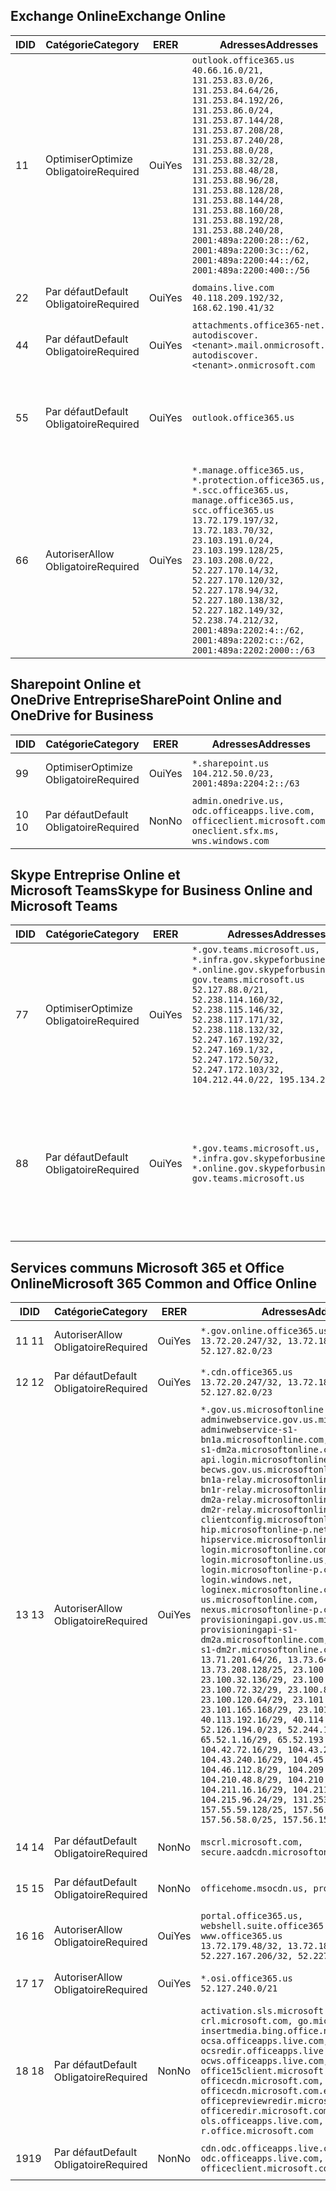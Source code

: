 <!--THIS FILE IS AUTOMATICALLY GENERATED. MANUAL CHANGES WILL BE OVERWRITTEN.-->
<!--Please contact the Office 365 Endpoints team with any questions.-->
<!--USGovGCCHigh endpoints version 2019010700-->
<!--File generated 2019-01-07 11:00:18.7418-->

## <a name="exchange-online"></a><span data-ttu-id="f8390-101">Exchange Online</span><span class="sxs-lookup"><span data-stu-id="f8390-101">Exchange Online</span></span>

<span data-ttu-id="f8390-102">ID</span><span class="sxs-lookup"><span data-stu-id="f8390-102">ID</span></span> | <span data-ttu-id="f8390-103">Catégorie</span><span class="sxs-lookup"><span data-stu-id="f8390-103">Category</span></span> | <span data-ttu-id="f8390-104">ER</span><span class="sxs-lookup"><span data-stu-id="f8390-104">ER</span></span> | <span data-ttu-id="f8390-105">Adresses</span><span class="sxs-lookup"><span data-stu-id="f8390-105">Addresses</span></span> | <span data-ttu-id="f8390-106">Ports</span><span class="sxs-lookup"><span data-stu-id="f8390-106">Ports</span></span>
-- | -------------------- | --- | ------------------------------------------------------------------------------------------------------------------------------------------------------------------------------------------------------------------------------------------------------------------------------------------------------------------------------------------------------------------------------------------------------------------------------------------------ | -------------------------------
<span data-ttu-id="f8390-107">1</span><span class="sxs-lookup"><span data-stu-id="f8390-107">1</span></span> | <span data-ttu-id="f8390-108">Optimiser</span><span class="sxs-lookup"><span data-stu-id="f8390-108">Optimize</span></span><BR><span data-ttu-id="f8390-109">Obligatoire</span><span class="sxs-lookup"><span data-stu-id="f8390-109">Required</span></span> | <span data-ttu-id="f8390-110">Oui</span><span class="sxs-lookup"><span data-stu-id="f8390-110">Yes</span></span> | `outlook.office365.us`<BR>`40.66.16.0/21, 131.253.83.0/26, 131.253.84.64/26, 131.253.84.192/26, 131.253.86.0/24, 131.253.87.144/28, 131.253.87.208/28, 131.253.87.240/28, 131.253.88.0/28, 131.253.88.32/28, 131.253.88.48/28, 131.253.88.96/28, 131.253.88.128/28, 131.253.88.144/28, 131.253.88.160/28, 131.253.88.192/28, 131.253.88.240/28, 2001:489a:2200:28::/62, 2001:489a:2200:3c::/62, 2001:489a:2200:44::/62, 2001:489a:2200:400::/56` | <span data-ttu-id="f8390-111">**TCP :** 443, 80</span><span class="sxs-lookup"><span data-stu-id="f8390-111">**TCP:** 443, 80</span></span>
<span data-ttu-id="f8390-112">2</span><span class="sxs-lookup"><span data-stu-id="f8390-112">2</span></span> | <span data-ttu-id="f8390-113">Par défaut</span><span class="sxs-lookup"><span data-stu-id="f8390-113">Default</span></span><BR><span data-ttu-id="f8390-114">Obligatoire</span><span class="sxs-lookup"><span data-stu-id="f8390-114">Required</span></span> | <span data-ttu-id="f8390-115">Oui</span><span class="sxs-lookup"><span data-stu-id="f8390-115">Yes</span></span> | `domains.live.com`<BR>`40.118.209.192/32, 168.62.190.41/32` | <span data-ttu-id="f8390-116">**TCP :** 443, 80</span><span class="sxs-lookup"><span data-stu-id="f8390-116">**TCP:** 443, 80</span></span>
<span data-ttu-id="f8390-117">4</span><span class="sxs-lookup"><span data-stu-id="f8390-117">4</span></span> | <span data-ttu-id="f8390-118">Par défaut</span><span class="sxs-lookup"><span data-stu-id="f8390-118">Default</span></span><BR><span data-ttu-id="f8390-119">Obligatoire</span><span class="sxs-lookup"><span data-stu-id="f8390-119">Required</span></span> | <span data-ttu-id="f8390-120">Oui</span><span class="sxs-lookup"><span data-stu-id="f8390-120">Yes</span></span> | `attachments.office365-net.us, autodiscover.<tenant>.mail.onmicrosoft.com, autodiscover.<tenant>.onmicrosoft.com` | <span data-ttu-id="f8390-121">**TCP :** 443, 80</span><span class="sxs-lookup"><span data-stu-id="f8390-121">**TCP:** 443, 80</span></span>
<span data-ttu-id="f8390-122">5</span><span class="sxs-lookup"><span data-stu-id="f8390-122">5</span></span> | <span data-ttu-id="f8390-123">Par défaut</span><span class="sxs-lookup"><span data-stu-id="f8390-123">Default</span></span><BR><span data-ttu-id="f8390-124">Obligatoire</span><span class="sxs-lookup"><span data-stu-id="f8390-124">Required</span></span> | <span data-ttu-id="f8390-125">Oui</span><span class="sxs-lookup"><span data-stu-id="f8390-125">Yes</span></span> | `outlook.office365.us` | <span data-ttu-id="f8390-126">**TCP :** 143, 25, 587, 993, 995</span><span class="sxs-lookup"><span data-stu-id="f8390-126">**TCP:** 143, 25, 587, 993, 995</span></span>
<span data-ttu-id="f8390-127">6</span><span class="sxs-lookup"><span data-stu-id="f8390-127">6</span></span> | <span data-ttu-id="f8390-128">Autoriser</span><span class="sxs-lookup"><span data-stu-id="f8390-128">Allow</span></span><BR><span data-ttu-id="f8390-129">Obligatoire</span><span class="sxs-lookup"><span data-stu-id="f8390-129">Required</span></span> | <span data-ttu-id="f8390-130">Oui</span><span class="sxs-lookup"><span data-stu-id="f8390-130">Yes</span></span> | `*.manage.office365.us, *.protection.office365.us, *.scc.office365.us, manage.office365.us, scc.office365.us`<BR>`13.72.179.197/32, 13.72.183.70/32, 23.103.191.0/24, 23.103.199.128/25, 23.103.208.0/22, 52.227.170.14/32, 52.227.170.120/32, 52.227.178.94/32, 52.227.180.138/32, 52.227.182.149/32, 52.238.74.212/32, 2001:489a:2202:4::/62, 2001:489a:2202:c::/62, 2001:489a:2202:2000::/63` | <span data-ttu-id="f8390-131">**TCP :** 25, 443</span><span class="sxs-lookup"><span data-stu-id="f8390-131">**TCP:** 25, 443</span></span>

## <a name="sharepoint-online-and-onedrive-for-business"></a><span data-ttu-id="f8390-132">Sharepoint Online et OneDrive Entreprise</span><span class="sxs-lookup"><span data-stu-id="f8390-132">SharePoint Online and OneDrive for Business</span></span>

<span data-ttu-id="f8390-133">ID</span><span class="sxs-lookup"><span data-stu-id="f8390-133">ID</span></span> | <span data-ttu-id="f8390-134">Catégorie</span><span class="sxs-lookup"><span data-stu-id="f8390-134">Category</span></span> | <span data-ttu-id="f8390-135">ER</span><span class="sxs-lookup"><span data-stu-id="f8390-135">ER</span></span> | <span data-ttu-id="f8390-136">Adresses</span><span class="sxs-lookup"><span data-stu-id="f8390-136">Addresses</span></span> | <span data-ttu-id="f8390-137">Ports</span><span class="sxs-lookup"><span data-stu-id="f8390-137">Ports</span></span>
-- | -------------------- | --- | ----------------------------------------------------------------------------------------------------------- | ----------------
<span data-ttu-id="f8390-138">9</span><span class="sxs-lookup"><span data-stu-id="f8390-138">9</span></span> | <span data-ttu-id="f8390-139">Optimiser</span><span class="sxs-lookup"><span data-stu-id="f8390-139">Optimize</span></span><BR><span data-ttu-id="f8390-140">Obligatoire</span><span class="sxs-lookup"><span data-stu-id="f8390-140">Required</span></span> | <span data-ttu-id="f8390-141">Oui</span><span class="sxs-lookup"><span data-stu-id="f8390-141">Yes</span></span> | `*.sharepoint.us`<BR>`104.212.50.0/23, 2001:489a:2204:2::/63` | <span data-ttu-id="f8390-142">**TCP :** 443, 80</span><span class="sxs-lookup"><span data-stu-id="f8390-142">**TCP:** 443, 80</span></span>
<span data-ttu-id="f8390-143">10 </span><span class="sxs-lookup"><span data-stu-id="f8390-143">10</span></span> | <span data-ttu-id="f8390-144">Par défaut</span><span class="sxs-lookup"><span data-stu-id="f8390-144">Default</span></span><BR><span data-ttu-id="f8390-145">Obligatoire</span><span class="sxs-lookup"><span data-stu-id="f8390-145">Required</span></span> | <span data-ttu-id="f8390-146">Non</span><span class="sxs-lookup"><span data-stu-id="f8390-146">No</span></span> | `admin.onedrive.us, odc.officeapps.live.com, officeclient.microsoft.com, oneclient.sfx.ms, wns.windows.com` | <span data-ttu-id="f8390-147">**TCP :** 443, 80</span><span class="sxs-lookup"><span data-stu-id="f8390-147">**TCP:** 443, 80</span></span>

## <a name="skype-for-business-online-and-microsoft-teams"></a><span data-ttu-id="f8390-148">Skype Entreprise Online et Microsoft Teams</span><span class="sxs-lookup"><span data-stu-id="f8390-148">Skype for Business Online and Microsoft Teams</span></span>

<span data-ttu-id="f8390-149">ID</span><span class="sxs-lookup"><span data-stu-id="f8390-149">ID</span></span> | <span data-ttu-id="f8390-150">Catégorie</span><span class="sxs-lookup"><span data-stu-id="f8390-150">Category</span></span> | <span data-ttu-id="f8390-151">ER</span><span class="sxs-lookup"><span data-stu-id="f8390-151">ER</span></span> | <span data-ttu-id="f8390-152">Adresses</span><span class="sxs-lookup"><span data-stu-id="f8390-152">Addresses</span></span> | <span data-ttu-id="f8390-153">Ports</span><span class="sxs-lookup"><span data-stu-id="f8390-153">Ports</span></span>
-- | -------------------- | --- | --------------------------------------------------------------------------------------------------------------------------------------------------------------------------------------------------------------------------------------------------------------------------------------------------------------------------------- | --------------------------------------------------
<span data-ttu-id="f8390-154">7</span><span class="sxs-lookup"><span data-stu-id="f8390-154">7</span></span> | <span data-ttu-id="f8390-155">Optimiser</span><span class="sxs-lookup"><span data-stu-id="f8390-155">Optimize</span></span><BR><span data-ttu-id="f8390-156">Obligatoire</span><span class="sxs-lookup"><span data-stu-id="f8390-156">Required</span></span> | <span data-ttu-id="f8390-157">Oui</span><span class="sxs-lookup"><span data-stu-id="f8390-157">Yes</span></span> | `*.gov.teams.microsoft.us, *.infra.gov.skypeforbusiness.us, *.online.gov.skypeforbusiness.us, gov.teams.microsoft.us`<BR>`52.127.88.0/21, 52.238.114.160/32, 52.238.115.146/32, 52.238.117.171/32, 52.238.118.132/32, 52.247.167.192/32, 52.247.169.1/32, 52.247.172.50/32, 52.247.172.103/32, 104.212.44.0/22, 195.134.228.0/22` | <span data-ttu-id="f8390-158">**TCP :** 443, 80</span><span class="sxs-lookup"><span data-stu-id="f8390-158">**TCP:** 443, 80</span></span><BR><span data-ttu-id="f8390-159">**UDP :** 3478</span><span class="sxs-lookup"><span data-stu-id="f8390-159">**UDP:** 3478</span></span>
<span data-ttu-id="f8390-160">8</span><span class="sxs-lookup"><span data-stu-id="f8390-160">8</span></span> | <span data-ttu-id="f8390-161">Par défaut</span><span class="sxs-lookup"><span data-stu-id="f8390-161">Default</span></span><BR><span data-ttu-id="f8390-162">Obligatoire</span><span class="sxs-lookup"><span data-stu-id="f8390-162">Required</span></span> | <span data-ttu-id="f8390-163">Oui</span><span class="sxs-lookup"><span data-stu-id="f8390-163">Yes</span></span> | `*.gov.teams.microsoft.us, *.infra.gov.skypeforbusiness.us, *.online.gov.skypeforbusiness.us, gov.teams.microsoft.us` | <span data-ttu-id="f8390-164">**TCP :** 5061, 50000-59999</span><span class="sxs-lookup"><span data-stu-id="f8390-164">**TCP:** 5061, 50000-59999</span></span><BR><span data-ttu-id="f8390-165">**UDP :** 50000-59999</span><span class="sxs-lookup"><span data-stu-id="f8390-165">**UDP:** 50000-59999</span></span>

## <a name="microsoft-365-common-and-office-online"></a><span data-ttu-id="f8390-166">Services communs Microsoft 365 et Office Online</span><span class="sxs-lookup"><span data-stu-id="f8390-166">Microsoft 365 Common and Office Online</span></span>

<span data-ttu-id="f8390-167">ID</span><span class="sxs-lookup"><span data-stu-id="f8390-167">ID</span></span> | <span data-ttu-id="f8390-168">Catégorie</span><span class="sxs-lookup"><span data-stu-id="f8390-168">Category</span></span> | <span data-ttu-id="f8390-169">ER</span><span class="sxs-lookup"><span data-stu-id="f8390-169">ER</span></span> | <span data-ttu-id="f8390-170">Adresses</span><span class="sxs-lookup"><span data-stu-id="f8390-170">Addresses</span></span> | <span data-ttu-id="f8390-171">Ports</span><span class="sxs-lookup"><span data-stu-id="f8390-171">Ports</span></span>
-- | ------------------- | --- | ------------------------------------------------------------------------------------------------------------------------------------------------------------------------------------------------------------------------------------------------------------------------------------------------------------------------------------------------------------------------------------------------------------------------------------------------------------------------------------------------------------------------------------------------------------------------------------------------------------------------------------------------------------------------------------------------------------------------------------------------------------------------------------------------------------------------------------------------------------------------------------------------------------------------------------------------------------------------------------------------------------------------------------------------------------------------------------------------------------------------------------------------------------------------------------------------------------------------------------------------------------------------------------------------------------------------------------------------------------------------------------------------------------------------------------------------------------------ | ----------------
<span data-ttu-id="f8390-172">11 </span><span class="sxs-lookup"><span data-stu-id="f8390-172">11</span></span> | <span data-ttu-id="f8390-173">Autoriser</span><span class="sxs-lookup"><span data-stu-id="f8390-173">Allow</span></span><BR><span data-ttu-id="f8390-174">Obligatoire</span><span class="sxs-lookup"><span data-stu-id="f8390-174">Required</span></span> | <span data-ttu-id="f8390-175">Oui</span><span class="sxs-lookup"><span data-stu-id="f8390-175">Yes</span></span> | `*.gov.online.office365.us`<BR>`13.72.20.247/32, 13.72.185.126/32, 52.127.82.0/23` | <span data-ttu-id="f8390-176">**TCP :** 443</span><span class="sxs-lookup"><span data-stu-id="f8390-176">**TCP:** 443</span></span>
<span data-ttu-id="f8390-177">12 </span><span class="sxs-lookup"><span data-stu-id="f8390-177">12</span></span> | <span data-ttu-id="f8390-178">Par défaut</span><span class="sxs-lookup"><span data-stu-id="f8390-178">Default</span></span><BR><span data-ttu-id="f8390-179">Obligatoire</span><span class="sxs-lookup"><span data-stu-id="f8390-179">Required</span></span> | <span data-ttu-id="f8390-180">Oui</span><span class="sxs-lookup"><span data-stu-id="f8390-180">Yes</span></span> | `*.cdn.office365.us`<BR>`13.72.20.247/32, 13.72.185.126/32, 52.127.82.0/23` | <span data-ttu-id="f8390-181">**TCP :** 443</span><span class="sxs-lookup"><span data-stu-id="f8390-181">**TCP:** 443</span></span>
<span data-ttu-id="f8390-182">13 </span><span class="sxs-lookup"><span data-stu-id="f8390-182">13</span></span> | <span data-ttu-id="f8390-183">Autoriser</span><span class="sxs-lookup"><span data-stu-id="f8390-183">Allow</span></span><BR><span data-ttu-id="f8390-184">Obligatoire</span><span class="sxs-lookup"><span data-stu-id="f8390-184">Required</span></span> | <span data-ttu-id="f8390-185">Oui</span><span class="sxs-lookup"><span data-stu-id="f8390-185">Yes</span></span> | `*.gov.us.microsoftonline.com, adminwebservice.gov.us.microsoftonline.com, adminwebservice-s1-bn1a.microsoftonline.com, adminwebservice-s1-dm2a.microsoftonline.com, api.login.microsoftonline.com, becws.gov.us.microsoftonline.com, bws-s1-bn1a-relay.microsoftonline.com, bws-s1-bn1r-relay.microsoftonline.com, bws-s1-dm2a-relay.microsoftonline.com, bws-s1-dm2r-relay.microsoftonline.com, clientconfig.microsoftonline-p.net, hip.microsoftonline-p.net, hipservice.microsoftonline.com, login.microsoftonline.com, login.microsoftonline.us, login.microsoftonline-p.com, login.windows.net, loginex.microsoftonline.com, login-us.microsoftonline.com, nexus.microsoftonline-p.com, provisioningapi.gov.us.microsoftonline.com, provisioningapi-s1-dm2a.microsoftonline.com, provisioningapi-s1-dm2r.microsoftonline.com`<BR>`13.71.201.64/26, 13.73.64.64/26, 13.73.208.128/25, 23.100.16.168/29, 23.100.32.136/29, 23.100.64.24/29, 23.100.72.32/29, 23.100.80.64/29, 23.100.120.64/29, 23.101.144.136/29, 23.101.165.168/29, 23.101.181.128/29, 40.113.192.16/29, 40.114.120.16/29, 52.126.194.0/23, 52.244.120.128/25, 65.52.1.16/29, 65.52.193.136/29, 104.42.72.16/29, 104.43.208.16/29, 104.43.240.16/29, 104.45.208.104/29, 104.46.112.8/29, 104.209.144.16/29, 104.210.48.8/29, 104.210.208.16/29, 104.211.16.16/29, 104.211.48.16/29, 104.215.96.24/29, 131.253.120.0/24, 157.55.59.128/25, 157.56.53.128/25, 157.56.58.0/25, 157.56.151.0/25` | <span data-ttu-id="f8390-186">**TCP :** 443</span><span class="sxs-lookup"><span data-stu-id="f8390-186">**TCP:** 443</span></span>
<span data-ttu-id="f8390-187">14 </span><span class="sxs-lookup"><span data-stu-id="f8390-187">14</span></span> | <span data-ttu-id="f8390-188">Par défaut</span><span class="sxs-lookup"><span data-stu-id="f8390-188">Default</span></span><BR><span data-ttu-id="f8390-189">Obligatoire</span><span class="sxs-lookup"><span data-stu-id="f8390-189">Required</span></span> | <span data-ttu-id="f8390-190">Non</span><span class="sxs-lookup"><span data-stu-id="f8390-190">No</span></span> | `mscrl.microsoft.com, secure.aadcdn.microsoftonline-p.com` | <span data-ttu-id="f8390-191">**TCP :** 443</span><span class="sxs-lookup"><span data-stu-id="f8390-191">**TCP:** 443</span></span>
<span data-ttu-id="f8390-192">15 </span><span class="sxs-lookup"><span data-stu-id="f8390-192">15</span></span> | <span data-ttu-id="f8390-193">Par défaut</span><span class="sxs-lookup"><span data-stu-id="f8390-193">Default</span></span><BR><span data-ttu-id="f8390-194">Obligatoire</span><span class="sxs-lookup"><span data-stu-id="f8390-194">Required</span></span> | <span data-ttu-id="f8390-195">Non</span><span class="sxs-lookup"><span data-stu-id="f8390-195">No</span></span> | `officehome.msocdn.us, prod.msocdn.us` | <span data-ttu-id="f8390-196">**TCP :** 443, 80</span><span class="sxs-lookup"><span data-stu-id="f8390-196">**TCP:** 443, 80</span></span>
<span data-ttu-id="f8390-197">16 </span><span class="sxs-lookup"><span data-stu-id="f8390-197">16</span></span> | <span data-ttu-id="f8390-198">Autoriser</span><span class="sxs-lookup"><span data-stu-id="f8390-198">Allow</span></span><BR><span data-ttu-id="f8390-199">Obligatoire</span><span class="sxs-lookup"><span data-stu-id="f8390-199">Required</span></span> | <span data-ttu-id="f8390-200">Oui</span><span class="sxs-lookup"><span data-stu-id="f8390-200">Yes</span></span> | `portal.office365.us, webshell.suite.office365.us, www.office365.us`<BR>`13.72.179.48/32, 13.72.188.8/32, 52.227.167.206/32, 52.227.170.242/32` | <span data-ttu-id="f8390-201">**TCP :** 443, 80</span><span class="sxs-lookup"><span data-stu-id="f8390-201">**TCP:** 443, 80</span></span>
<span data-ttu-id="f8390-202">17 </span><span class="sxs-lookup"><span data-stu-id="f8390-202">17</span></span> | <span data-ttu-id="f8390-203">Autoriser</span><span class="sxs-lookup"><span data-stu-id="f8390-203">Allow</span></span><BR><span data-ttu-id="f8390-204">Obligatoire</span><span class="sxs-lookup"><span data-stu-id="f8390-204">Required</span></span> | <span data-ttu-id="f8390-205">Oui</span><span class="sxs-lookup"><span data-stu-id="f8390-205">Yes</span></span> | `*.osi.office365.us`<BR>`52.127.240.0/21` | <span data-ttu-id="f8390-206">**TCP :** 443</span><span class="sxs-lookup"><span data-stu-id="f8390-206">**TCP:** 443</span></span>
<span data-ttu-id="f8390-207">18 </span><span class="sxs-lookup"><span data-stu-id="f8390-207">18</span></span> | <span data-ttu-id="f8390-208">Par défaut</span><span class="sxs-lookup"><span data-stu-id="f8390-208">Default</span></span><BR><span data-ttu-id="f8390-209">Obligatoire</span><span class="sxs-lookup"><span data-stu-id="f8390-209">Required</span></span> | <span data-ttu-id="f8390-210">Non</span><span class="sxs-lookup"><span data-stu-id="f8390-210">No</span></span> | `activation.sls.microsoft.com, crl.microsoft.com, go.microsoft.com, insertmedia.bing.office.net, ocsa.officeapps.live.com, ocsredir.officeapps.live.com, ocws.officeapps.live.com, office15client.microsoft.com, officecdn.microsoft.com, officecdn.microsoft.com.edgesuite.net, officepreviewredir.microsoft.com, officeredir.microsoft.com, ols.officeapps.live.com, r.office.microsoft.com` | <span data-ttu-id="f8390-211">**TCP :** 443, 80</span><span class="sxs-lookup"><span data-stu-id="f8390-211">**TCP:** 443, 80</span></span>
<span data-ttu-id="f8390-212">19</span><span class="sxs-lookup"><span data-stu-id="f8390-212">19</span></span> | <span data-ttu-id="f8390-213">Par défaut</span><span class="sxs-lookup"><span data-stu-id="f8390-213">Default</span></span><BR><span data-ttu-id="f8390-214">Obligatoire</span><span class="sxs-lookup"><span data-stu-id="f8390-214">Required</span></span> | <span data-ttu-id="f8390-215">Non</span><span class="sxs-lookup"><span data-stu-id="f8390-215">No</span></span> | `cdn.odc.officeapps.live.com, odc.officeapps.live.com, officeclient.microsoft.com` | <span data-ttu-id="f8390-216">**TCP :** 443, 80</span><span class="sxs-lookup"><span data-stu-id="f8390-216">**TCP:** 443, 80</span></span>
